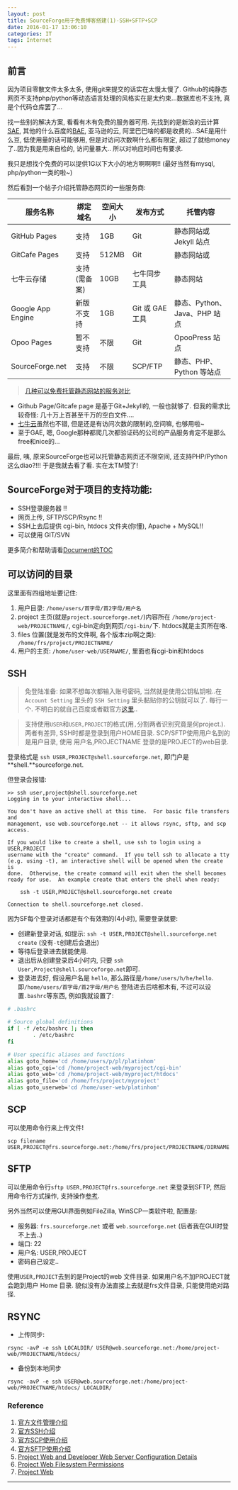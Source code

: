 ```yaml
---
layout: post
title: SourceForge用于免费博客搭建(1)-SSH+SFTP+SCP
date: 2016-01-17 13:06:10
categories: IT
tags: Internet
---
```


## 前言

因为项目零散文件太多太多, 使用git来提交的话实在太慢太慢了. Github的纯静态网页不支持php/python等动态语言处理的风格实在是太约束...数据库也不支持, 真是个代码仓库罢了...

找一些别的解决方案, 看看有木有免费的服务器可用. 先找到的是新浪的云计算[SAE](http://sae.sina.com.cn), 其他的什么百度的[BAE](https://bce.baidu.com/product/bae.html), 亚马逊的云, 阿里巴巴啥的都是收费的...SAE是用什么豆, 低使用量的话可能够用, 但是对访问次数啊什么都有限定, 超过了就给money了..因为我是用来自检的, 访问量暴大.. 所以对响应时间也有要求.

我只是想找个免费的可以提供1G以下大小的地方啊啊啊!! (最好当然有mysql, php/python一类的啦~)

然后看到一个帖子介绍托管静态网页的一些服务商:

服务名称				|绑定域名		|空间大小	|	发布方式		|	托管内容
--------------------|-----------|-------|---------------|-----------------------
GitHub Pages		|支持		|1GB 	|	Git 		|	静态网站或 Jekyll 站点
GitCafe Pages		|支持		|512MB 	|	Git			|	静态网站或 |	Jekyll 站点
七牛云存储			|支持(需备案)	|10GB	|	七牛同步工具	|	静态网站
Google App Engine	|新版不支持  	|1GB	|Git 或 GAE 工具	|	静态、Python、Java、PHP 站点
Opoo Pages			|暂不支持	  	|不限	|	Git			|	OpooPress 站点
SourceForge.net		|支持       	|不限	|	SCP/FTP		|	静态、PHP、Python 等站点

> [几种可以免费托管静态网站的服务对比](http://opoo.org/2014/free-service-for-static-site/)

- Github Page/Gitcafe page 是基于Git+Jekyll的, 一般也就够了. 但我的需求比较奇怪: 几十万上百甚至千万的空白文件....
- [七牛云](https://portal.qiniu.com/)虽然也不错, 但是还是有访问次数的限制的,空间嘛, 也够用啦~ 
- 至于GAE, 嗯, Google那种都爬几次都验证码的公司的产品服务肯定不是那么free和nice的...

最后, 咦, 原来SourceForge也可以托管静态网页还不限空间, 还支持PHP/Python这么diao?!!! 于是我就去看了看. 实在太TM赞了!

## SourceForge对于项目的支持功能:

- SSH登录服务器 !!
- 网页上传, SFTP/SCP/Rsync !!
- SSH上去后提供 cgi-bin, htdocs 文件夹(你懂), Apache + MySQL!!
- 可以使用 GIT/SVN  

更多简介和帮助请看[Document的TOC](https://sourceforge.net/p/forge/documentation/ToC/)

## 可以访问的目录

这里面有四组地址要记住:

1. 用户目录: `/home/users/首字母/首2字母/用户名`
2. project 主页(就是`project.sourceforge.net/`)内容所在 `/home/project-web/PROJECTNAME/`, cgi-bin定向到网页`/cgi-bin/`下. htdocs就是主页所在咯.
3. files 位置(就是发布的文件啊, 各个版本zip啊之类): `/home/frs/project/PROJECTNAME/`
4. 用户的主页: `/home/user-web/USERNAME/`, 里面也有cgi-bin和htdocs

## SSH

> 免登陆准备: 如果不想每次都输入账号密码, 当然就是使用公钥私钥啦..在 `Account Setting` 里头的 `SSH Setting` 里头黏贴你的公钥就可以了. 每行一个. 不明白的就自己百度或者戳官方[这里](https://sourceforge.net/p/forge/documentation/SSH%20Keys/)..

> 支持使用`USER`和`USER,PROJECT`的格式(用`,`分割两者识别究竟是何project.). 两者有差异, SSH时都是登录到用户HOME目录. SCP/SFTP使用用户名到的是用户目录, 使用 用户名,PROJECTNAME 登录的是PROJECT的web目录.

登录格式是 `ssh USER,PROJECT@shell.sourceforge.net`, 即门户是 **shell.**sourceforge.net.

但登录会报错: 

~~~
>> ssh user,project@shell.sourceforge.net
Logging in to your interactive shell...

You don't have an active shell at this time.  For basic file transfers and
management, use web.sourceforge.net -- it allows rsync, sftp, and scp access.

If you would like to create a shell, use ssh to login using a USER,PROJECT
username with the "create" command.  If you tell ssh to allocate a tty
(e.g. using -t), an interactive shell will be opened when the create is
done.  Otherwise, the create command will exit when the shell becomes
ready for use.  An example create that enters the shell when ready:

    ssh -t USER,PROJECT@shell.sourceforge.net create

Connection to shell.sourceforge.net closed.
~~~

因为SF每个登录对话都是有个有效期的(4小时), 需要登录就要:

- 创建新登录对话, 如提示: `ssh -t USER,PROJECT@shell.sourceforge.net create` (没有`-t`创建后会退出)
- 等待后登录进去就能使用.
- 退出后从创建登录后4小时内, 只要 `ssh User,Project@shell.sourceforge.net`即可.
- 登录进去好, 假设用户名是 `hello`, 那么路径是`/home/users/h/he/hello`. 即`/home/users/首字母/首2字母/用户名` 登陆进去后啥都木有, 不过可以设置`.bashrc`等东西, 例如我就设置了:

~~~bash
# .bashrc

# Source global definitions
if [ -f /etc/bashrc ]; then
        . /etc/bashrc
fi

# User specific aliases and functions
alias goto_home='cd /home/users/p/pl/platinhom'
alias goto_cgi='cd /home/project-web/myproject/cgi-bin'
alias goto_web='cd /home/project-web/myproject/htdocs'
alias goto_file='cd /home/frs/project/myproject'
alias goto_userweb='cd /home/user-web/platinhom'
~~~

## SCP

可以使用命令行来上传文件! 

`scp filename USER,PROJECT@frs.sourceforge.net:/home/frs/project/PROJECTNAME/DIRNAME`

## SFTP

可以使用命令行`sftp USER,PROJECT@frs.sourceforge.net` 来登录到SFTP, 然后用命令行方式操作, 支持操作[参考](/2016/01/08/sftp-cmd/).

另外当然可以使用GUI界面例如FileZilla, WinSCP一类软件啦, 配置是:

- 服务器: `frs.sourceforge.net` 或者 `web.sourceforge.net` (后者我在GUI时登不上去..)
- 端口: 22
- 用户名: USER,PROJECT
- 密码自己设定..

使用`USER,PROJECT`去到的是Project的web 文件目录. 如果用户名不加PROJECT就会跑到用户 Home 目录. 貌似没有办法直接上去就是frs文件目录, 只能使用绝对路径.


## RSYNC

- 上传同步:

`rsync -avP -e ssh LOCALDIR/ USER@web.sourceforge.net:/home/project-web/PROJECTNAME/htdocs/`

- 备份到本地同步

`rsync -avP -e ssh USER@web.sourceforge.net:/home/project-web/PROJECTNAME/htdocs/ LOCALDIR/ `

### Reference

1. [官方文件管理介绍](https://sourceforge.net/p/forge/documentation/File%20Management/)
2. [官方SSH介绍](https://sourceforge.net/p/forge/documentation/SSH/)
3. [官方SCP使用介绍](https://sourceforge.net/p/forge/documentation/SCP/)
4. [官方SFTP使用介绍](https://sourceforge.net/p/forge/documentation/SFTP/)
5. [Project Web and Developer Web Server Configuration Details](https://sourceforge.net/p/forge/documentation/Project%20Web%20and%20Developer%20Web/)
6. [Project Web Filesystem Permissions](https://sourceforge.net/p/forge/documentation/Project%20Web%20Filesystem%20Permissions/)
7. [Project Web](https://sourceforge.net/p/forge/documentation/Project%20Web%20Services/)

------
